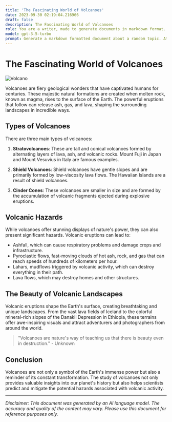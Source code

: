 ```yaml
---
title: 'The Fascinating World of Volcanoes'
date: 2023-09-30 02:19:04.216966
draft: false
description: The Fascinating World of Volcanoes
role: You are a writer, made to generate documents in markdown format. It is very important that all of the documents you generate are in valid markdown format.
model: gpt-3.5-turbo
prompt: Generate a markdown formatted document about a random topic. At the bottom, include a disclaimer explaining that the document was generated by you. The first line of the document should be the title. Make sure that the entire document is in proper markdown format, using a mix of various tags to make the document visually appealing.
---
```


# The Fascinating World of Volcanoes

![Volcano](https://example.com/volcano.jpg)

Volcanoes are fiery geological wonders that have captivated humans for centuries. These majestic natural formations are created when molten rock, known as magma, rises to the surface of the Earth. The powerful eruptions that follow can release ash, gas, and lava, shaping the surrounding landscapes in incredible ways.

## Types of Volcanoes

There are three main types of volcanoes:

1. **Stratovolcanoes**: These are tall and conical volcanoes formed by alternating layers of lava, ash, and volcanic rocks. Mount Fuji in Japan and Mount Vesuvius in Italy are famous examples.

2. **Shield Volcanoes**: Shield volcanoes have gentle slopes and are primarily formed by low-viscosity lava flows. The Hawaiian Islands are a result of shield volcanoes.

3. **Cinder Cones**: These volcanoes are smaller in size and are formed by the accumulation of volcanic fragments ejected during explosive eruptions.

## Volcanic Hazards

While volcanoes offer stunning displays of nature's power, they can also present significant hazards. Volcanic eruptions can lead to:

- Ashfall, which can cause respiratory problems and damage crops and infrastructure.
- Pyroclastic flows, fast-moving clouds of hot ash, rock, and gas that can reach speeds of hundreds of kilometers per hour.
- Lahars, mudflows triggered by volcanic activity, which can destroy everything in their path.
- Lava flows, which may destroy homes and other structures.

## The Beauty of Volcanic Landscapes

Volcanic eruptions shape the Earth's surface, creating breathtaking and unique landscapes. From the vast lava fields of Iceland to the colorful mineral-rich slopes of the Danakil Depression in Ethiopia, these terrains offer awe-inspiring visuals and attract adventurers and photographers from around the world.

> "Volcanoes are nature's way of teaching us that there is beauty even in destruction." - Unknown

## Conclusion

Volcanoes are not only a symbol of the Earth's immense power but also a reminder of its constant transformation. The study of volcanoes not only provides valuable insights into our planet's history but also helps scientists predict and mitigate the potential hazards associated with volcanic activity.

---

*Disclaimer: This document was generated by an AI language model. The accuracy and quality of the content may vary. Please use this document for reference purposes only.*